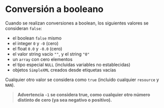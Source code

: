 # Conversión a booleano

Cuando se realizan conversiones a boolean, los siguientes valores se consideran `false`:

- el boolean `false` mismo
- el integer `0` y `-0` (cero)
- el float `0.0` y `-0.0` (cero)
- el valor string vacío `""`, y el string `"0"`
- un `array` con cero elementos
- el tipo especial `NULL` (incluidas variables no establecidas)
- objetos `SimpleXML` creados desde etiquetas vacías

Cualquier otro valor se considera como `true` (incluido cualquier `resource` y `NAN`).

> **Advertencia
> `-1` se considera true, como cualquier otro número distinto de cero (ya sea negativo o positivo).**
